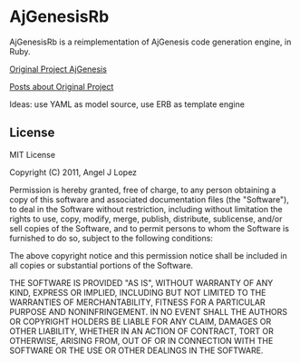 # AjGenesisRb

AjGenesisRb is a reimplementation of AjGenesis code generation engine, in Ruby.

[Original Project AjGenesis](http://ajgenesis.codeplex.com/)

[Posts about Original Project](http://ajlopez.wordpress.com/category/ajgenesis/)

Ideas: use YAML as model source, use ERB as template engine

## License

MIT License

Copyright (C) 2011, Angel J Lopez

Permission is hereby granted, free of charge, to any person obtaining a copy
of this software and associated documentation files (the "Software"), to deal
in the Software without restriction, including without limitation the rights
to use, copy, modify, merge, publish, distribute, sublicense, and/or sell
copies of the Software, and to permit persons to whom the Software is
furnished to do so, subject to the following conditions:

The above copyright notice and this permission notice shall be included in
all copies or substantial portions of the Software.

THE SOFTWARE IS PROVIDED "AS IS", WITHOUT WARRANTY OF ANY KIND, EXPRESS OR
IMPLIED, INCLUDING BUT NOT LIMITED TO THE WARRANTIES OF MERCHANTABILITY,
FITNESS FOR A PARTICULAR PURPOSE AND NONINFRINGEMENT. IN NO EVENT SHALL THE
AUTHORS OR COPYRIGHT HOLDERS BE LIABLE FOR ANY CLAIM, DAMAGES OR OTHER
LIABILITY, WHETHER IN AN ACTION OF CONTRACT, TORT OR OTHERWISE, ARISING FROM,
OUT OF OR IN CONNECTION WITH THE SOFTWARE OR THE USE OR OTHER DEALINGS IN
THE SOFTWARE.
